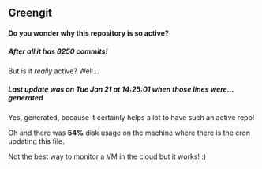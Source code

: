 ## Greengit

#### Do you wonder why this repository is so active?

##### After all it has 8250 commits!

But is it *really* active? Well...

##### Last update was on Tue Jan 21 at 14:25:01 when those lines were... generated

Yes, generated, because it certainly helps a lot to have such an active repo!

Oh and there was **54%** disk usage on the machine
where there is the cron updating this file.

Not the best way to monitor a VM in the cloud but it works! :)
